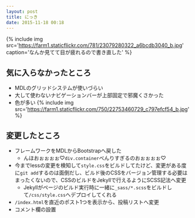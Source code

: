 ```yaml
---
layout: post
title: にっき
date: 2015-11-18 00:18
---
```


{% include img src='https://farm1.staticflickr.com/781/23079280322_a6bcdb3040_b.jpg' caption='なんか見てて目が疲れるので書き直した' %}

## 気に入らなかったところ

- MDLのグリッドシステムが使いづらい
- 大して使わないナビゲーションバーが上部固定で邪魔くさかった
- 色が多い
  {% include img src='https://farm1.staticflickr.com/750/22753460729_c797efcf54_b.jpg' %}


## 変更したところ

- フレームワークをMDLからBootstrapへ戻した
    - んほおぉぉぉぉ♡`div.container`べんりすぎるのおぉぉぉぉ♡
- 今までlessの変更を検知して`style.css`をビルドしてたけど、変更がある度に`git add`するのは面倒だし、ビルド後のCSSをバージョン管理する必要はまったくないので、CSSのビルドをJekyllで行えるようにSCSS記法へ変更
    - Jekyllがページのビルド実行時に一緒に`_sass/*.scss`をビルドして`/css/style.css`へデプロイしてくれる
- `/index.html`を直近のポスト1つを表示から、投稿リストへ変更
- コメント欄の設置
